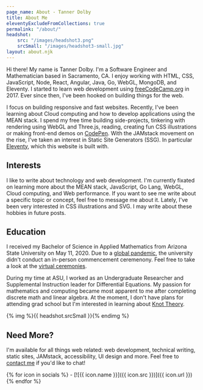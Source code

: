 ```yaml
---
page_name: About - Tanner Dolby
title: About Me
eleventyExcludeFromCollections: true
permalink: "/about/"
headshot: 
    src: "/images/headshot3.png"
    srcSmall: "/images/headshot3-small.jpg"
layout: about.njk
---
```


Hi there! My name is Tanner Dolby. I'm a Software Engineer and Mathematician based in Sacramento, CA. I enjoy working with HTML, CSS, JavaScript, Node, React, Angular, Java, Go, WebGL, MongoDB, and Eleventy. I started to learn web development using [freeCodeCamp.org](https://freecodecamp.org) in 2017. Ever since then, I've been hooked on building things for the web.

I focus on building responsive and fast websites. Recently, I've been learning about Cloud computing and how to develop applications using the MEAN stack. I spend my free time building side-projects, tinkering with rendering using WebGL and Three.js, reading, creating fun CSS illustrations or making front-end demos on [CodePen](https://codepen.io/tannerdolby). With the JAMstack movement on the rise, I've taken an interest in Static Site Generators (SSG). In particular [Eleventy](https://11ty.dev), which this website is built with.

<h2>Interests</h2>

I like to write about technology and web development. I'm currently fixated on learning more about the MEAN stack, JavaScript, Go Lang, WebGL, Cloud computing, and Web performance. If you want to see me write about a specific topic or concept, feel free to message me about it. Lately, I've been very interested in CSS illustrations and SVG. I may write about these hobbies in future posts.

## Education
I received my Bachelor of Science in Applied Mathematics from Arizona State University on May 11, 2020. Due to a [global pandemic](https://www.cdc.gov/coronavirus/2019-ncov/index.html), the university didn't conduct an in-person commencement ceremenony. Feel free to take a look at the [virtual ceremonies](https://vgradasu.z4.web.core.windows.net/asu/III/#811351). 

During my time at ASU, I worked as an Undergraduate Researcher and Supplemental Instruction leader for Differential Equations. My passion for mathematics and computing became most apparent to me after completing discrete math and linear algebra. At the moment, I don't have plans for attending grad school but I'm interested in learning about [Knot Theory](https://en.wikipedia.org/wiki/Knot_(mathematics)).

{% img %}{{ headshot.srcSmall }}{% endimg %}

## Need More?

I'm available for all things web related: web development, technical writing, static sites, JAMstack, accessibility, UI design and more. Feel free to [contact me](/contact/) if you'd like to chat!

<div class="social-icons">
{% for icon in socials %}
- [![{{ icon.name }}]({{ icon.src }})]({{ icon.url }})
{% endfor %}
</div>